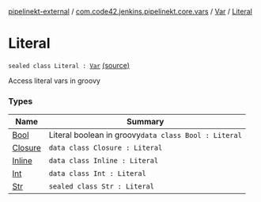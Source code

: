 [pipelinekt-external](../../../index.md) / [com.code42.jenkins.pipelinekt.core.vars](../../index.md) / [Var](../index.md) / [Literal](./index.md)

# Literal

`sealed class Literal : `[`Var`](../index.md) [(source)](https://github.com/code42/pipelinekt/tree/master/core/src/main/kotlin/com/code42/jenkins/pipelinekt/core/vars/Var.kt#L40)

Access literal vars in groovy

### Types

| Name | Summary |
|---|---|
| [Bool](-bool/index.md) | Literal boolean in groovy`data class Bool : Literal` |
| [Closure](-closure/index.md) | `data class Closure : Literal` |
| [Inline](-inline/index.md) | `data class Inline : Literal` |
| [Int](-int/index.md) | `data class Int : Literal` |
| [Str](-str/index.md) | `sealed class Str : Literal` |
